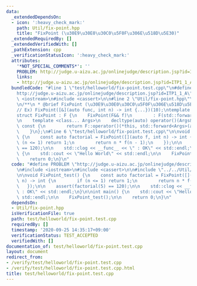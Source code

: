 ```yaml
---
data:
  _extendedDependsOn:
  - icon: ':heavy_check_mark:'
    path: Util/fix-point.hpp
    title: "FixPoint (\u30E9\u30E0\u30C0\u5F0F\u306E\u518D\u5E30)"
  _extendedRequiredBy: []
  _extendedVerifiedWith: []
  _pathExtension: cpp
  _verificationStatusIcon: ':heavy_check_mark:'
  attributes:
    '*NOT_SPECIAL_COMMENTS*': ''
    PROBLEM: http://judge.u-aizu.ac.jp/onlinejudge/description.jsp?id=ITP1_1_A
    links:
    - http://judge.u-aizu.ac.jp/onlinejudge/description.jsp?id=ITP1_1_A
  bundledCode: "#line 1 \"test/helloworld/fix-point.test.cpp\"\n#define PROBLEM \"\
    http://judge.u-aizu.ac.jp/onlinejudge/description.jsp?id=ITP1_1_A\"\n#include\
    \ <iostream>\n#include <cassert>\n\n#line 2 \"Util/fix-point.hpp\"\n#include <functional>\n\
    \n/**\n * @brief FixPoint (\u30E9\u30E0\u30C0\u5F0F\u306E\u518D\u5E30)\n */\n\
    // Ex) FixPoint([&](auto func, int n) -> int {...})(10);\ntemplate <class F>\n\
    struct FixPoint : F {\n    FixPoint(F&& f)\n        : F(std::forward<F>(f)) {}\n\
    \n    template <class... Args>\n    decltype(auto) operator()(Args&&... args)\
    \ const {\n        return F::operator()(*this, std::forward<Args>(args)...);\n\
    \    }\n};\n#line 6 \"test/helloworld/fix-point.test.cpp\"\n\nvoid FixPoint_test()\
    \ {\n    const auto factorial = FixPoint([](auto f, int n) -> int {\n        if\
    \ (n <= 1) return 1;\n        return n * f(n - 1);\n    });\n\n    assert(factorial(5)\
    \ == 120);\n\n    std::clog << __func__ << \" : OK\" << std::endl;\n}\n\nint main()\
    \ {\n    std::cout << \"Hello World\" << std::endl;\n\n    FixPoint_test();\n\n\
    \    return 0;\n}\n"
  code: "#define PROBLEM \"http://judge.u-aizu.ac.jp/onlinejudge/description.jsp?id=ITP1_1_A\"\
    \n#include <iostream>\n#include <cassert>\n\n#include \"../../Util/fix-point.hpp\"\
    \n\nvoid FixPoint_test() {\n    const auto factorial = FixPoint([](auto f, int\
    \ n) -> int {\n        if (n <= 1) return 1;\n        return n * f(n - 1);\n \
    \   });\n\n    assert(factorial(5) == 120);\n\n    std::clog << __func__ << \"\
    \ : OK\" << std::endl;\n}\n\nint main() {\n    std::cout << \"Hello World\" <<\
    \ std::endl;\n\n    FixPoint_test();\n\n    return 0;\n}\n"
  dependsOn:
  - Util/fix-point.hpp
  isVerificationFile: true
  path: test/helloworld/fix-point.test.cpp
  requiredBy: []
  timestamp: '2020-09-25 14:35:17+09:00'
  verificationStatus: TEST_ACCEPTED
  verifiedWith: []
documentation_of: test/helloworld/fix-point.test.cpp
layout: document
redirect_from:
- /verify/test/helloworld/fix-point.test.cpp
- /verify/test/helloworld/fix-point.test.cpp.html
title: test/helloworld/fix-point.test.cpp
---
```

